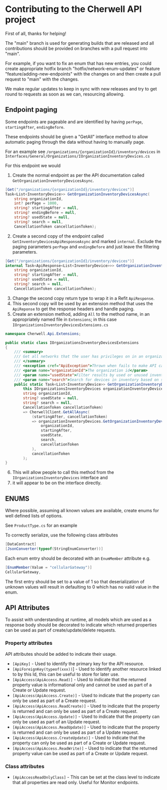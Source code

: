 # Contributing to the Cherwell API project

First of all, thanks for helping!

The "main" branch is used for generating builds that are released and all contributions should be
provided on branches with a pull request into "main".

For example, if you want to fix an enum that has new entries, you could create appropriate hotfix 
branch "hotfix/network-enum-updates" 
or feature "feature/adding-new-endpoints" 
with the changes on and then create a pull request 
to "main" with the changes.

We make regular updates to keep in sync with new releases and try to get round to 
requests as soon as we can, resourcing allowing.

## Endpoint paging

Some endpoints are pageable and are identified by having `perPage`, `startingAfter`, `endingBefore`.

These endpoints should be given a "GetAll" interface method to allow automatic
paging through the data without having to manually page.

For an example see `/organizations/{organizationId}/inventory/devices` in 
`Interfaces/General/Organizations/IOrganizationInventoryDevices.cs`

For this endpoint we would
  1. Create the normal endpoint as per the API documentation called `GetOrganizationInventoryDevicesAsync`.
```c#
[Get("/organizations/{organizationId}/inventory/devices")]
Task<List<InventoryDevice>> GetOrganizationInventoryDevicesAsync(
	string organizationId,
	int? perPage = 1000,
	string? startingAfter = null,
	string? endingBefore = null,
	string? usedState = null,
	string? search = null,
	CancellationToken cancellationToken);
```
  2. Create a second copy of the endpoint called `GetInventoryDevicesApiResponseAsync` and marked `internal`.
Exclude the paging parameters `perPage` and `endingBefore` and just leave the filtering parameters.
```c#
[Get("/organizations/{organizationId}/inventory/devices")]
internal Task<ApiResponse<List<InventoryDevice>>> GetOrganizationInventoryDevicesApiResponseAsync(
	string organizationId,
	string? startingAfter = null,
	string? usedState = null,
	string? search = null,
	CancellationToken cancellationToken);
```
  3. Change the second copy return type to wrap it in a Refit `ApiResponse`.
  4. This second copy will be used by an extension method that uses the `ApiReponse` to get the response headers and handle paging.
  5. Create an extension method, adding `All` to the method name, in an appropriately named file in `Extensions`; in this case `IOrganizationsInventoryDevicesExtensions.cs`
```c#
namespace Cherwell.Api.Extensions;

public static class IOrganizationsInventoryDevicesExtensions
{
	/// <summary>
	/// Get all networks that the user has privileges on in an organization
	/// </summary>
	/// <exception cref="ApiException">Thrown when fails to make API call</exception>
	/// <param name="organizationId">The organization id</param>
	/// <param name="usedState">Filter results by used or unused inventory. Accepted values are "used" or "unused".</param>
	/// <param name="search">Search for devices in inventory based on serial number, mac address, or model.</param>
	public static Task<List<InventoryDevice>> GetOrganizationInventoryDevicesAllAsync(
		this IOrganizationsInventoryDevices organizationInventoryDevices,
		string organizationId,
		string? usedState = null,
		string? search = null,
		CancellationToken cancellationToken)
		=> CherwellClient.GetAllAsync(
			(startingAfter, cancellationToken)
			=> organizationInventoryDevices.GetOrganizationInventoryDevicesApiResponseAsync(
				organizationId,
				startingAfter,
				usedState,
				search,
				cancellationToken
			),
			cancellationToken
		);
}
```
  6. This will allow people to call this method from the `IOrganizationsInventoryDevices` interface and 
  7. it will appear to be on the interface directly.

## ENUMS

Where possible, assuming all known values are available, create enums for well defined lists of options.

See `ProductType.cs` for an example

To correctly serialize, use the following class attributes
```c#
[DataContract]
[JsonConverter(typeof(StringEnumConverter))]
```

Each enum entry should be decorated with an `EnumMember` attribute e.g.

```c#
[EnumMember(Value = "cellularGateway")]
CellularGateway,
```

The first entry should be set to a value of 1 so that deserialization of unknown values 
will result in defaulting to 0 which has no valid value in the enum.

## API Attributes
To assist with understanding at runtime, all models which are used as a response body should be decorated to indicate
which returned properties can be used as part of create/update/delete requests.

### Property attributes
API attributes should be added to indicate their usage.

  - `[ApiKey]` - Used to identify the primary key for the API resource.
  - `[ApiForeignKey(typeof(xxx))`] - Used to identify another resource linked to by this Id, this can be useful to store for later use.
  - `[ApiAccess(ApiAccess.Read)]` - Used to indicate that the returned property value is informational only and cannot be used as part of a Create or Update request.
  - `[ApiAccess(ApiAccess.Create)]` - Used to indicate that the property can only be used as part of a Create request.
  - `[ApiAccess(ApiAccess.ReadCreate)]` - Used to indicate that the property is returned and can only be used as part of a Create request.
  - `[ApiAccess(ApiAccess.Update)]` - Used to indicate that the property can only be used as part of an Update request.
  - `[ApiAccess(ApiAccess.ReadUpdate)]` - Used to indicate that the property is returned and can only be used as part of a Update request.
  - `[ApiAccess(ApiAccess.CreateUpdate)]` - Used to indicate that the property can only be used as part of a Create or Update request.
  - `[ApiAccess(ApiAccess.ReadWrite)]` - Used to indicate that the returned property value can be used as part of a Create or Update request.


### Class attributes
  - `[ApiAccessReadOnlyClass]` - This can be set at the class level to indicate that all properties are read only. Useful for
Monitor endpoints.